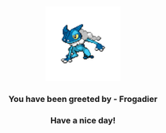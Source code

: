 <p align="center">
            <img src="https://raw.githubusercontent.com/PokeAPI/sprites/master/sprites/pokemon/657.png" width="150" height="150">
          </p>
          <h3 align="center">You have been greeted by - <b>Frogadier</b></h3>
          <h3 align="center">Have a nice day!</h3>
        